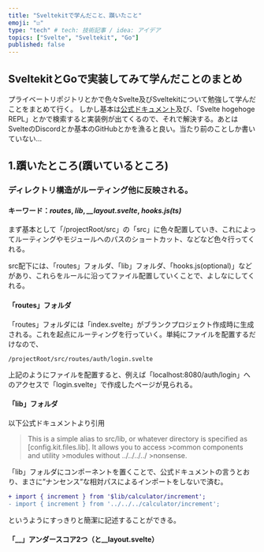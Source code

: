 ```yaml
---
title: "Sveltekitで学んだこと、躓いたこと"
emoji: "☑"
type: "tech" # tech: 技術記事 / idea: アイデア
topics: ["Svelte", "Sveltekit", "Go"]
published: false
---
```



## SveltekitとGoで実装してみて学んだことのまとめ


プライベートリポジトリとかで色々Svelte及びSveltekitについて勉強して学んだことをまとめて行く。
しかし基本は[公式ドキュメント](https://kit.svelte.dev/docs)及び、「Svelte hogehoge REPL」とかで検索すると実装例が出てくるので、それで解決する。あとはSvelteのDiscordとか基本のGitHubとかを漁ると良い。当たり前のことしか書いていない...

## 1.躓いたところ(躓いているところ)

### ディレクトリ構造がルーティング他に反映される。

#### キーワード：***routes***, ***lib***, ***__layout.svelte***, ***hooks.js(ts)***<br>

まず基本として「/projectRoot/src」の「src」に色々配置していき、これによってルーティングやモジュールへのパスのショートカット、などなど色々行ってくれる。

src配下には、「routes」フォルダ、「lib」フォルダ、「hooks.js(optional)」などがあり、これらをルールに沿ってファイル配置していくことで、よしなにしてくれる。

#### 「routes」フォルダ

「routes」フォルダには「index.svelte」がブランクプロジェクト作成時に生成される。これを起点にルーティングを行っていく。単純にファイルを配置するだけなので、
 ```
 /projectRoot/src/routes/auth/login.svelte
 ```

上記のようにファイルを配置すると、例えば「localhost:8080/auth/login」へのアクセスで「login.svelte」で作成したページが見られる。<br>

#### 「lib」フォルダ

以下公式ドキュメントより引用

>This is a simple alias to src/lib, or whatever directory is specified as [config.kit.files.lib]. It allows you to access >common components and utility >modules without ../../../../ >nonsense.

「lib」フォルダにコンポーネントを置くことで、公式ドキュメントの言うとおり、まさに”ナンセンス”な相対パスによるインポートをしないで済む。

```diff js
+ import { increment } from '$lib/calculator/increment';
- import { increment } from '../../../calculator/increment';
```

というようにすっきりと簡潔に記述することができる。

#### 「__」アンダースコア2つ（と__layout.svelte）


